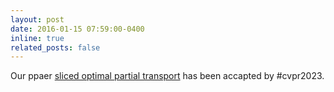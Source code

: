 ```yaml
---
layout: post
date: 2016-01-15 07:59:00-0400
inline: true
related_posts: false
---
```


Our ppaer [sliced optimal partial transport](https://arxiv.org/abs/2212.08049) has been accapted by #cvpr2023. 
